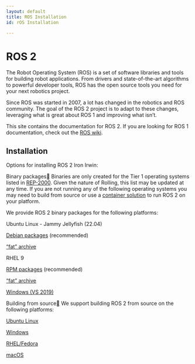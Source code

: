 ```yaml
---
layout: default
title: ROS Installation
id: rOS Installation

---
```


# ROS 2

The Robot Operating System (ROS) is a set of software libraries and tools for building robot applications. From drivers and state-of-the-art algorithms to powerful developer tools, ROS has the open source tools you need for your next robotics project.

Since ROS was started in 2007, a lot has changed in the robotics and ROS community. The goal of the ROS 2 project is to adapt to these changes, leveraging what is great about ROS 1 and improving what isn’t.

This site contains the documentation for ROS 2. If you are looking for ROS 1 documentation, check out the [ROS wiki](https://wiki.ros.org/).


## Installation
Options for installing ROS 2 Iron Irwin:

Binary packages[](https://docs.ros.org/en/iron/Installation.html#binary-packages)
Binaries are only created for the Tier 1 operating systems listed in [REP-2000](https://www.ros.org/reps/rep-2000.html#rolling-ridley-june-2020-ongoing). Given the nature of Rolling, this list may be updated at any time. If you are not running any of the following operating systems you may need to build from source or use a [container solution](https://docs.ros.org/en/iron/How-To-Guides/Run-2-nodes-in-single-or-separate-docker-containers.html) to run ROS 2 on your platform.

We provide ROS 2 binary packages for the following platforms:

Ubuntu Linux - Jammy Jellyfish (22.04)

[Debian packages](https://docs.ros.org/en/iron/Installation/Ubuntu-Install-Debians.html) (recommended)

[“fat” archive](https://docs.ros.org/en/iron/Installation/Alternatives/Ubuntu-Install-Binary.html)

RHEL 9

[RPM packages](https://docs.ros.org/en/iron/Installation/RHEL-Install-RPMs.html) (recommended)

[“fat” archive](https://docs.ros.org/en/iron/Installation/Alternatives/RHEL-Install-Binary.html)

[Windows (VS 2019)](https://docs.ros.org/en/iron/Installation/Windows-Install-Binary.html)

Building from source[](https://docs.ros.org/en/iron/Installation.html#building-from-source)
We support building ROS 2 from source on the following platforms:

[Ubuntu Linux](https://docs.ros.org/en/iron/Installation/Alternatives/Ubuntu-Development-Setup.html)

[Windows](https://docs.ros.org/en/iron/Installation/Alternatives/Windows-Development-Setup.html)

[RHEL/Fedora](https://docs.ros.org/en/iron/Installation/Alternatives/RHEL-Development-Setup.html)

[macOS](https://docs.ros.org/en/iron/Installation/Alternatives/macOS-Development-Setup.html)
